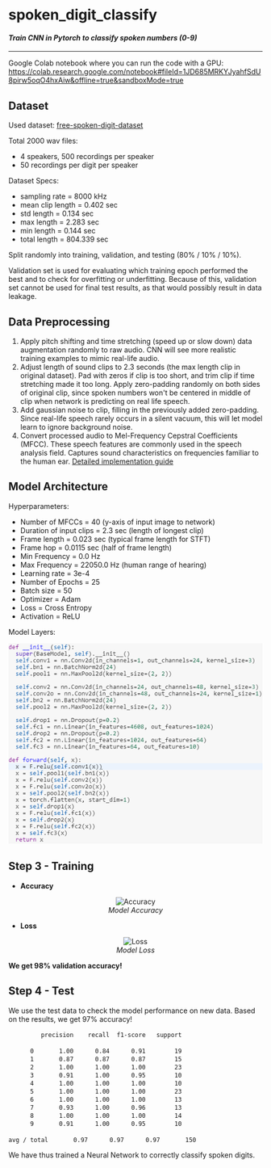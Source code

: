 # spoken_digit_classify

#### *Train CNN in Pytorch to classify spoken numbers (0-9)*
---

Google Colab notebook where you can run the code with a GPU: https://colab.research.google.com/notebook#fileId=1JD685MRKYJyahfSdU8pirw5oqO4hxAiw&offline=true&sandboxMode=true

## Dataset

Used dataset: <a href='https://github.com/Jakobovski/free-spoken-digit-dataset'>free-spoken-digit-dataset</a>

Total 2000 wav files:
- 4 speakers, 500 recordings per speaker
- 50 recordings per digit per speaker

Dataset Specs:
- sampling rate = 8000 kHz
- mean clip length = 0.402 sec
- std length = 0.134 sec
- max length = 2.283 sec
- min length = 0.144 sec
- total length = 804.339 sec

Split randomly into training, validation, and testing (80% / 10% / 10%).

Validation set is used for evaluating which training epoch performed the best and to check for overfitting or underfitting. Because of this, validation set cannot be used for final test results, as that would possibly result in data leakage.

## Data Preprocessing

1. Apply pitch shifting and time stretching (speed up or slow down) data augmentation randomly to raw audio. CNN will see more realistic training examples to mimic real-life audio.
2. Adjust length of sound clips to 2.3 seconds (the max length clip in original dataset). Pad with zeros if clip is too short, and trim clip if time stretching made it too long. Apply zero-padding randomly on both sides of original clip, since spoken numbers won't be centered in middle of clip when network is predicting on real life speech.
3. Add gaussian noise to clip, filling in the previously added zero-padding. Since real-life speech rarely occurs in a silent vacuum, this will let model learn to ignore background noise.
4. Convert processed audio to Mel-Frequency Cepstral Coefficients (MFCC). These speech features are commonly used in the speech analysis field. Captures sound characteristics on frequencies familiar to the human ear. <a href='http://practicalcryptography.com/miscellaneous/machine-learning/guide-mel-frequency-cepstral-coefficients-mfccs/'> Detailed implementation guide</a>


## Model Architecture

Hyperparameters:
- Number of MFCCs = 40 (y-axis of input image to network)
- Duration of input clips = 2.3 sec (length of longest clip)
- Frame length = 0.023 sec (typical frame length for STFT)
- Frame hop = 0.0115 sec (half of frame length)
- Min Frequency = 0.0 Hz
- Max Frequency = 22050.0 Hz (human range of hearing)
- Learning rate = 3e-4
- Number of Epochs = 25
- Batch size = 50
- Optimizer = Adam
- Loss = Cross Entropy
- Activation = ReLU
	
Model Layers:
<p align="center">
	<img src='images/pytorch_model.png' alt='Model'> 
</p>


## Step 3 - Training

* **Accuracy**<br/>
<p align="center">
	<img src='images/model-accuracy.jpeg' alt='Accuracy'> 
	<br/>
	<i>Model Accuracy</i>
</p>

* **Loss**<br/>
<p align="center">
	<img src='images/model-loss.jpeg' alt='Loss'> 
	<br/>
	<i>Model Loss</i>
</p>

**We get 98% validation accuracy!**

## Step 4 - Test

We use the test data to check the model performance on new data. Based on the results, we get 97% accuracy!

             precision    recall  f1-score   support

          0       1.00      0.84      0.91        19
          1       0.87      0.87      0.87        15
          2       1.00      1.00      1.00        23
          3       0.91      1.00      0.95        10
          4       1.00      1.00      1.00        10
          5       1.00      1.00      1.00        23
          6       1.00      1.00      1.00        13
          7       0.93      1.00      0.96        13
          8       1.00      1.00      1.00        14
          9       0.91      1.00      0.95        10

	avg / total       0.97      0.97      0.97       150
	

We have thus trained a Neural Network to correctly classify spoken digits.
